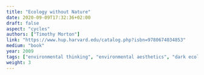 ```yaml
---
title: "Ecology without Nature"
date: 2020-09-09T17:32:36+02:00
draft: false
aspect: "cycles"
authors: ["Timothy Morton"]
link: "https://www.hup.harvard.edu/catalog.php?isbn=9780674034853"
medium: "book"
year: 2009
tags: ["environmental thinking", "environmental aesthetics", "dark ecology"]
weight: 3
---
```

